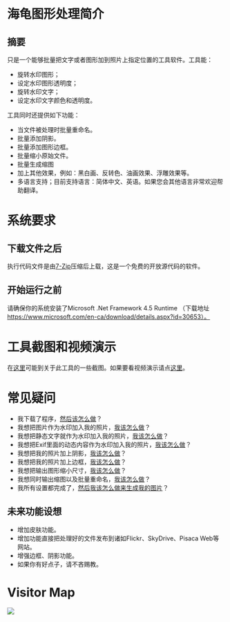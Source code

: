 
# 海龟图形处理简介 #
## 摘要 ##
只是一个能够批量把文字或者图形加到照片上指定位置的工具软件。工具能：
  * 旋转水印图形；
  * 设定水印图形透明度；
  * 旋转水印文字；
  * 设定水印文字颜色和透明度。

工具同时还提供如下功能：
  * 当文件被处理时批量重命名。
  * 批量添加阴影。
  * 批量添加图形边框。
  * 批量缩小原始文件。
  * 批量生成缩图
  * 加上其他效果，例如：黑白画、反转色、油画效果、浮雕效果等。
  * 多语言支持；目前支持语言：简体中文、英语。如果您会其他语言非常欢迎帮助翻译。

# 系统要求 #
## 下载文件之后 ##
执行代码文件是由[7-Zip](http://www.7-zip.org/)压缩后上载，这是一个免费的开放源代码的软件。
## 开始运行之前 ##
请确保你的系统安装了Microsoft .Net Framework 4.5 Runtime （下载地址  https://www.microsoft.com/en-ca/download/details.aspx?id=30653）。
# 工具截图和视频演示 #
在[这里](Screenshot_zh_cn.md)可能到关于此工具的一些截图。如果要看视频演示请点[这里](http://www.downloadtube.com/Sea-Turtle-demo-installation-windows.html)。
# 常见疑问 #
  * 我下载了程序，[然后该怎么做](FAQ_Begin_zh_cn.md)？
  * 我想把图片作为水印加入我的照片，[我该怎么做](FAQ_Image_Watermark_zh_cn.md)？
  * 我想把静态文字就作为水印加入我的照片，[我该怎么做](FAQ_StaticText_Watermark_zh_cn.md)？
  * 我想把Exif里面的动态内容作为水印加入我的照片，[我该怎么做](FAQ_ExifText_Watermark_zh_cn.md)？
  * 我想把我的照片加上阴影，[我该怎么做](FAQ_DropShadow_zh_cn.md)？
  * 我想把我的照片加上边框，[我该怎么做](FAQ_Border_zh_cn.md)？
  * 我想把输出图形缩小尺寸，[我该怎么做](FAQ_Shrink_zh_cn.md)？
  * 我想同时输出缩图以及批量重命名，[我该怎么做](FAQ_Output_zh_cn.md)？
  * 我所有设置都完成了，[然后我该怎么做来生成我的图片](FAQ_Make_zh_cn.md)？

## 未来功能设想 ##
 * 增加皮肤功能。
 * 增加功能直接把处理好的文件发布到诸如Flickr、SkyDrive、Pisaca Web等网站。
 * 增强边框、阴影功能。
 * 如果你有好点子，请不吝赐教。

# Visitor Map #
[![](http://www2.clustrmaps.com/stats/maps-no_clusters/code.google.com-p-batch-image-watermark-processor--thumb.jpg)](http://www2.clustrmaps.com/counter/maps.php?url=http://code.google.com/p/batch-image-watermark-processor/)
